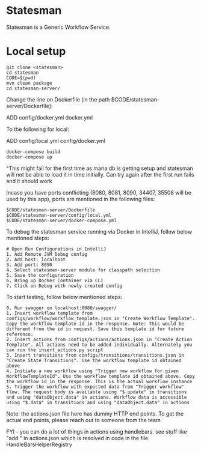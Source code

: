 # Statesman
Statesman is a Generic Workflow Service. 

# Local setup
```
git clone <statesman>
cd statesman
CODE=$(pwd)
mvn clean package 
cd statesman-server/
```

Change the line on Dockerfile (in the path $CODE/statesman-server/Dockerfile): 

ADD config/docker.yml docker.yml

To the following for local:

ADD config/local.yml config/docker.yml
```
docker-compose build
docker-compose up 
```
^This might fail for the first time as maria db is getting setup and statesman will not be able to load it in time initially. Can try again after the first run fails and it should work

Incase you have ports conflicting (8080, 8081, 8090, 34407, 35508 will be used by this app), ports are mentioned in the following files:
```
$CODE/statesman-server/Dockerfile 
$CODE/statesman-server/config/local.yml
$CODE/statesman-server/docker-compose.yml
```

To debug the statesman service running via Docker in IntelliJ, follow below mentioned steps:
```shell
# Open Run Configurations in IntelliJ
1. Add Remote JVM Debug config
2. Add host: localhost 
3. Add port: 8090
4. Select statesman-server module for classpath selection 
5. Save the configuration
6. Bring up Docker Container via CLI
7. Click on Debug with newly created config
```

To start testing, follow below mentioned steps:
```
0. Run swagger on localhost:8080/swagger/
1. Insert workflow template from configs/workflow/workflow_template.json in "Create Workflow Template". Copy the workflow template id in the response. Note: This would be different from the id in request. Save this template id for future reference.
2. Insert actions from configs/actions/actions.json in "Create Action Template". All actions need to be added individually. Alternately you can run the insert_actions.py script
3. Insert transitions from configs/transitions/transitions.json in "Create State Transitions". Use the workflow template id obtained above
4. Initiate a new workflow using "Trigger new workflow for given WorkflowTemplateId". Use the workflow template id obtained above. Copy the workflow id in the response. This is the actual workflow instance
5. Trigger the workflow with expected data from "Trigger workflow" flow. The request body is available using "$.update" in transitions and using "dataObject.data" in actions. Workflow data is accessible using "$.data" in transitions and using "dataObject.data" in actions
```

Note: the actions.json file here has dummy HTTP end points. To get the actual end points, please reach out to someone from the team

FYI - you can do a lot of things in actions using handlebars. see stuff like "add " in actions.json which is resolved in code in the file HandleBarsHelperRegistry
